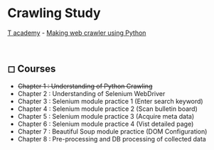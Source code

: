 # Crawling Study

[T academy](https://tacademy.skplanet.com/frontMain.do) - [Making web crawler using Python](https://tacademy.skplanet.com/live/player/onlineLectureDetail.do?seq=133)

<br>

## ◻ Courses
- ~~Chapter 1 : Understanding of Python Crawling~~
- Chapter 2 : Understanding of Selenium WebDriver
- Chapter 3 : Selenium module practice 1 (Enter search keyword)
- Chapter 4 : Selenium module practice 2 (Scan bulletin board)
- Chapter 5 : Selenium module practice 3 (Acquire meta data)
- Chapter 6 : Selenium module practice 4 (Vist detailed page)
- Chapter 7 : Beautiful Soup module practice (DOM Configuration)
- Chapter 8 : Pre-processing and DB processing of collected data

